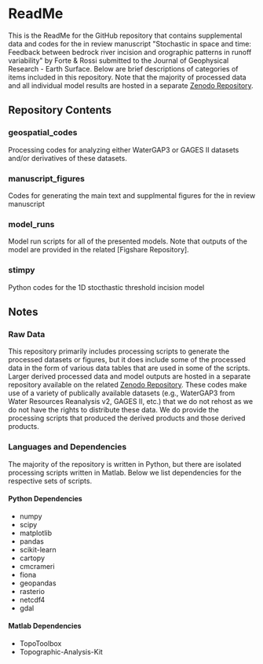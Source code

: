 # ReadMe #

This is the ReadMe for the GitHub repository that contains supplemental data and codes for the in review manuscript "Stochastic in space and time: Feedback between bedrock river incision and orographic patterns in runoff variability" by Forte & Rossi submitted to the Journal of Geophysical Research - Earth Surface. Below are brief descriptions of categories of items included in this repository. Note that the majority of processed data and all individual model results are hosted in a separate [Zenodo Repository](https://doi.org/10.5281/zenodo.7665887).

## Repository Contents
### geospatial_codes
Processing codes for analyzing either WaterGAP3 or GAGES II datasets and/or derivatives of these datasets.
### manuscript_figures
Codes for generating the main text and supplmental figures for the in review manuscript
### model_runs
Model run scripts for all of the presented models. Note that outputs of the model are provided in the related [Figshare Repository].
### stimpy
Python codes for the 1D stocthastic threshold incision model

## Notes
### Raw Data
This repository primarily includes processing scripts to generate the processed datasets or figures, but it does include some of the processed data in the form of various data tables that are used in some of the scripts. Larger derived processed data and model outputs are hosted in a separate repository available on the related [Zenodo Repository](https://doi.org/10.5281/zenodo.7665887). These codes make use of a variety of publically available datasets (e.g., WaterGAP3 from Water Resources Reanalysis v2, GAGES II, etc.) that we do not rehost as we do not have the rights to distribute these data. We do provide the processing scripts that produced the derived products and those derived products.
### Languages and Dependencies
The majority of the repository is written in Python, but there are isolated processing scripts written in Matlab. Below we list dependencies for the respective sets of scripts.
#### Python Dependencies
* numpy
* scipy
* matplotlib
* pandas
* scikit-learn
* cartopy
* cmcrameri
* fiona
* geopandas
* rasterio
* netcdf4
* gdal
#### Matlab Dependencies
* TopoToolbox
* Topographic-Analysis-Kit